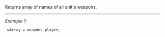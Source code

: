 Returns array of names of all unit's weapons.


---
*Example 1:*
```sqf
_wArray = weapons player;
```